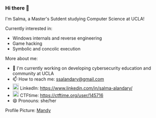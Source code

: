 ### Hi there 👋

I'm Salma, a Master's Sutdent studying Computer Science at UCLA!

Currently interested in:
- Windows internals and reverse engineering
- Game hacking
- Symbolic and concolic execution

More about me:
- 🔭 I'm currently working on developing cybersecurity education and community at UCLA
- 📫 How to reach me: ssalandary@gmail.com
- <img src="https://upload.wikimedia.org/wikipedia/commons/c/ca/LinkedIn_logo_initials.png" width=20px /> LinkedIn: https://www.linkedin.com/in/salma-alandary/
- <img src="https://pbs.twimg.com/profile_images/2189766987/ctftime-logo-avatar_400x400.png" width=20px /> CTFtime: https://ctftime.org/user/145716
- 😄 Pronouns: she/her

Profile Picture: [Mandy](https://ummmmandy.tumblr.com/)
